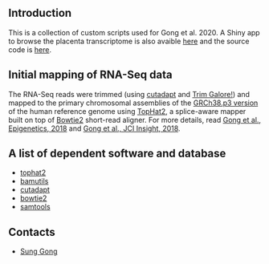 ## Introduction
This is a collection of custom scripts used for Gong et al. 2020. A Shiny app to browse the placenta transcriptome is also avaible [here](https://www.obgyn.cam.ac.uk/placentome/) and the source code is [here](https://github.com/sung/ShinyPlacentome).

## Initial mapping of RNA-Seq data
The RNA-Seq reads were trimmed (using [cutadapt](https://github.com/marcelm/cutadapt) and [Trim Galore!](https://www.bioinformatics.babraham.ac.uk/projects/trim_galore/)) and mapped to the primary chromosomal assemblies of the [GRCh38.p3 version](https://www.ncbi.nlm.nih.gov/assembly/GCF_000001405.29/) of the human reference genome using [TopHat2](https://github.com/infphilo/tophat), a splice-aware mapper built on top of [Bowtie2](https://github.com/BenLangmead/bowtie2) short-read aligner. For more details, read [Gong et al., Epigenetics, 2018](https://www.ncbi.nlm.nih.gov/pmc/articles/PMC5989156/) and [Gong et al., JCI Insight, 2018](https://www.ncbi.nlm.nih.gov/pmc/articles/PMC6124516/).

## A list of dependent software and database
- [tophat2](https://github.com/infphilo/tophat)
- [bamutils](https://genome.sph.umich.edu/wiki/BamUtil)
- [cutadapt](https://github.com/marcelm/cutadapt)
- [bowtie2](https://github.com/BenLangmead/bowtie2)
- [samtools](https://github.com/samtools/samtools)

## Contacts
+ [Sung Gong](https://www.obgyn.cam.ac.uk/staff/research-staff/sung-gong/)
